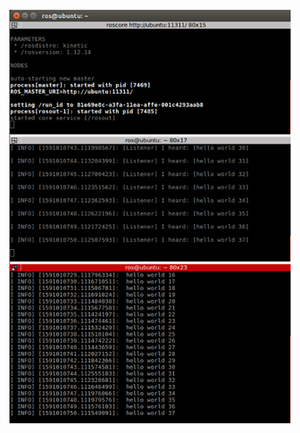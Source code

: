 
![chatting output](https://github.com/Philori22/ROS_examples/blob/master/Example1/Screenshot%202020-06-01%20at%2012.25.50.png)

